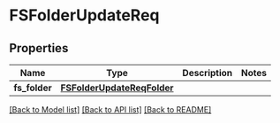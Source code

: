 # FSFolderUpdateReq

## Properties
Name | Type | Description | Notes
------------ | ------------- | ------------- | -------------
**fs_folder** | [**FSFolderUpdateReqFolder**](FSFolderUpdateReqFolder.md) |  | 

[[Back to Model list]](../README.md#documentation-for-models) [[Back to API list]](../README.md#documentation-for-api-endpoints) [[Back to README]](../README.md)


